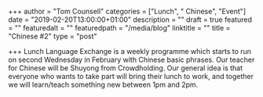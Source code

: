 +++
author = "Tom Counsell"
categories = ["Lunch", " Chinese", "Event"]
date = "2019-02-20T13:00:00+01:00"
description = ""
draft = true
featured = ""
featuredalt = ""
featuredpath = "/media/blog"
linktitle = ""
title = "Chinese #2"
type = "post"

+++
Lunch Language Exchange is a weekly programme which starts to run on second Wednesday in February with Chinese basic phrases. Our teacher for Chinese will be Shuyong from Crowdholding. Our general idea is that everyone who wants to take part will bring their lunch to work, and together we will learn/teach something new between 1pm and 2pm.